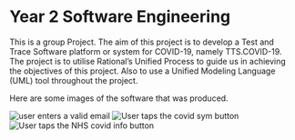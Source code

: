 # Year 2 Software Engineering

This is a group Project. The aim of this project is to develop a Test and Trace Software platform or system for COVID-19, namely TTS.COVID-19. The project is to utilise Rational’s Unified Process to guide us in achieving the objectives of this project. Also to use a Unified Modeling Language (UML) tool throughout the project.

Here are some images of the software that was produced. 


![user enters a valid email](https://user-images.githubusercontent.com/60824509/170475549-0a0281b6-5dc4-48fc-9dac-7f27958a68e9.png)
![User taps the covid sym button](https://user-images.githubusercontent.com/60824509/170476108-1882b9b0-41ac-4943-82fa-63e4cab5b51c.png)
![User taps the NHS covid info button](https://user-images.githubusercontent.com/60824509/170476136-c771a027-161c-4f29-99c8-ca88b6c0198c.png)


